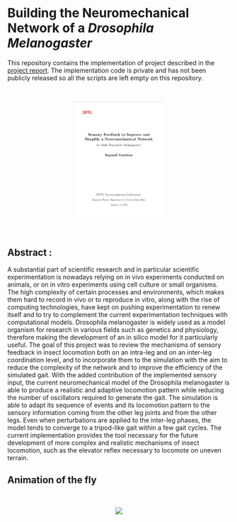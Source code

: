 # Building the Neuromechanical Network of a <i>Drosophila Melanogaster</i>

This repository contains the implementation of project described in the [project report](res/final_report.pdf). The implementation code is private and has not been publicly released so all the scripts are left empty on this repository.

<br />
<p align="center">
<a href='./res/final_report.pdf'><img src='./res/cover_report.png' width='40%' ></a>
</p>
<br />

## Abstract :

A substantial part of scientific research and in particular scientific experimentation is
nowadays relying on in vivo experiments conducted on animals, or on in vitro experiments
using cell culture or small organisms. The high complexity of certain processes and environments, which makes them hard to record in vivo or to reproduce in vitro, along with the
rise of computing technologies, have kept on pushing experimentation to renew itself and
to try to complement the current experimentation techniques with computational models.
Drosophila melanogaster is widely used as a model organism for research in various fields
such as genetics and physiology, therefore making the development of an in silico model
for it particularly useful. The goal of this project was to review the mechanisms of sensory
feedback in insect locomotion both on an intra-leg and on an inter-leg coordination level,
and to incorporate them to the simulation with the aim to reduce the complexity of the
network and to improve the efficiency of the simulated gait. With the added contribution
of the implemented sensory input, the current neuromechanical model of the Drosophila
melanogaster is able to produce a realistic and adaptive locomotion pattern
while reducing the number of oscillators required to generate the gait.
The simulation is able to adapt its sequence of events and its locomotion pattern to
the sensory information coming from the other leg joints and from the other legs. Even
when perturbations are applied to the inter-leg phases, the model tends to converge to a
tripod-like gait within a few gait cycles. The current implementation provides the tool
necessary for the future development of more complex and realistic mechanisms of insect
locomotion, such as the elevator reflex necessary to locomote on uneven terrain.

## Animation of the fly

<br />

<p align="center">
<img src='./res/fly_animation.gif' width='50%'>
</p>

